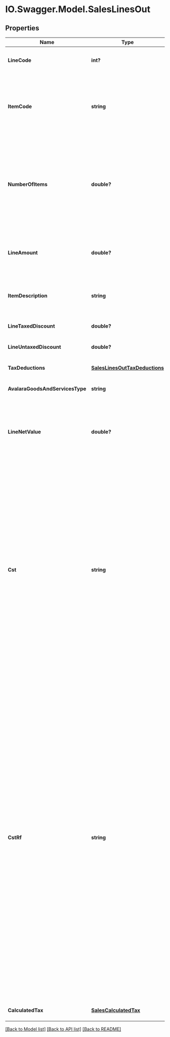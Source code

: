 # IO.Swagger.Model.SalesLinesOut
## Properties

Name | Type | Description | Notes
------------ | ------------- | ------------- | -------------
**LineCode** | **int?** | This string is a unique identifier for this line in the transaction | [optional] [default to null]
**ItemCode** | **string** | This string is a code maintained by the client application to uniquely identify a product or service. It will likely be a SKU and is required for SST states. | [default to null]
**NumberOfItems** | **double?** | This decimal captures the number of individual items or units represented by this line. Digits after the decimal point are optional. This should always be positive. Quantity, default 1 | [optional] [default to 1.0]
**LineAmount** | **double?** | This decimal captures the total cost of this line. In its simplest form lineAmount &#x3D; (item price * numberOfItems). | [optional] [default to null]
**ItemDescription** | **string** | This string captures the description of the item represented by this line, will be used LC 116 | [optional] [default to null]
**LineTaxedDiscount** | **double?** | Conditional discount | [optional] [default to null]
**LineUntaxedDiscount** | **double?** | Unconditional discount | [optional] [default to null]
**TaxDeductions** | [**SalesLinesOutTaxDeductions**](SalesLinesOutTaxDeductions.md) |  | [optional] [default to null]
**AvalaraGoodsAndServicesType** | **string** | AGAST CODE for itemCode | [optional] [default to null]
**LineNetValue** | **double?** | This decimal captures the total cost of this line. In its simplest form lineNetValue &#x3D; (lineAmount - discountTaxable - sum of whithholdings). | [optional] [default to null]
**Cst** | **string** | - &#39;01&#39; # ORIGIN MODE - &#39;02&#39; # ORIGIN MODE BUT EXEMPT - &#39;03&#39; # ORIGIN MODE BUT IMMUNE - &#39;04&#39; # ORIGIN MODE BUT SUSPENDED FOR LEGAL REASON - &#39;05&#39; # ORIGIN MODE BUT SUSPENDED FOR ADMINISTRATIVE REASON - &#39;21&#39; # DESTINATION MODE - &#39;22&#39; # DESTINATION MODE BUT EXEMPT - &#39;23&#39; # DESTINATION MODE BUT IMMUNE - &#39;24&#39; # DESTINATION MODE BUT SUSPENDED - &#39;25&#39; # DESTINATION MODE BUT SUSPENDED - &#39;40&#39; # FOREIGN IMMUNE MODE  | [optional] [default to null]
**CstRf** | **string** | - &#39;61&#39; # WITHHOLD NORMAL MODE - &#39;62&#39; # WITHHOLD NORMAL MODE BUT EXEMPT - &#39;63&#39; # WITHHOLD NORMAL MODE BUT IMMUNE - &#39;64&#39; # WITHHOLD NORMAL MODE BUT SUSPENDED FOR LEGAL REASON - &#39;65&#39; # WITHHOLD NORMAL MODE BUT SUSPENDED FOR ADMINISTRATIVE REASON - &#39;66&#39; # WITHHOLD FORCED MODE - &#39;67&#39; # WITHHOLD FORCED MODE BUT EXEMPT - &#39;68&#39; # WITHHOLD FORCED MODE BUT IMMUNE - &#39;69&#39; # WITHHOLD FORCED MODE BUT SUSPENDED FOR LEGAL REASON - &#39;70&#39; # WITHHOLD FORCED MODE BUT SUSPENDED FOR ADMINISTRATIVE PROCESS - &#39;71&#39; # NO WITHHOLD MODE - &#39;72&#39; # NO WITHHOLD FOREIGN MODE  | [optional] [default to null]
**CalculatedTax** | [**SalesCalculatedTax**](SalesCalculatedTax.md) |  | [optional] [default to null]

[[Back to Model list]](../README.md#documentation-for-models) [[Back to API list]](../README.md#documentation-for-api-endpoints) [[Back to README]](../README.md)

